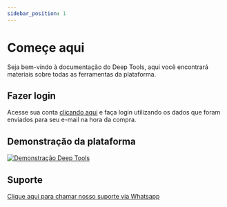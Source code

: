 ```yaml
---
sidebar_position: 1
---
```


# Começe aqui

Seja bem-vindo à documentação do Deep Tools, aqui você encontrará materiais sobre todas as ferramentas da plataforma.

## Fazer login

Acesse sua conta [clicando aqui](https://v4.deeptools.com.br) e faça login utilizando os dados que foram enviados para seu e-mail na hora da compra.

## Demonstração da plataforma

[![Demonstração Deep Tools](https://img.youtube.com/vi/FonixsGoiWQ/maxresdefault.jpg)](https://www.youtube.com/watch?v=FonixsGoiWQ)


## Suporte

[Clique aqui para chamar nosso suporte via Whatsapp](https://wa.me/5511934447033)